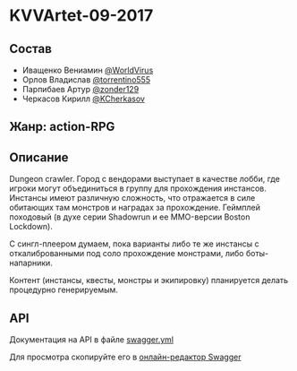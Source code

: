 # KVVArtet-09-2017

## Состав

- Иващенко Вениамин [@WorldVirus](https://github.com/WorldVirus)
- Орлов Владислав [@torrentino555](https://github.com/torrentino555)
- Парпибаев Артур [@zonder129](https://github.com/zonder129)
- Черкасов Кирилл [@KCherkasov](https://github.com/KCherkasov)

## Жанр: action-RPG

## Описание

Dungeon crawler. Город с вендорами выступает в качестве лобби, где игроки могут объединиться в группу для прохождения инстансов. Инстансы имеют различную сложность, что отражается в силе обитающих там монстров и наградах за прохождение. Геймплей походовый (в духе серии Shadowrun и ее MMO-версии Boston Lockdown).

С сингл-плеером думаем, пока варианты либо те же инстансы с откалиброванными под соло прохождение монстрами, либо боты-напарники.

Контент (инстансы, квесты, монстры и экипировку) планируется делать процедурно генерируемым.

## API

Документация на API в файле [swagger.yml](swagger.yml)

Для просмотра скопируйте его в [онлайн-редактор Swagger](http://editor.swagger.io/#)
